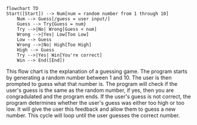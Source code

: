 ```mermaid
flowchart TD
Start([Start]) --> Num[num = random number from 1 through 10]
    Num --> Guess[/guess = user input/]
    Guess --> Try{Guess = num}
    Try -->|No| Wrong[Guess < num]
    Wrong -->|Yes| Low[Too Low]
    Low --> Guess
    Wrong -->|No| High[Too High]
    High --> Guess
    Try -->|Yes| Win[You're correct]
    Win --> End([End])
```

This flow chart is the explanation of a guessing game. The program starts by generating a random number between 1 and 10. The user is then prompted to guess what that number is. The program will check if the user's guess is the same as the random number, if yes, then you are congradulated and the program ends. If the user's guess is not correct, the program determines whether the user's guess was either too high or too low. It will give the user this feedback and allow them to guess a new number. This cycle will loop until the user guesses the correct number.